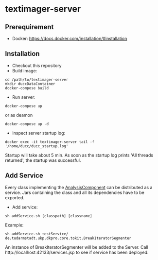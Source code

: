 # textimager-server

## Prerequirement
* Docker: https://docs.docker.com/installation/#installation

## Installation
* Checkout this repository
* Build image:
```shell
cd /path/to/textimager-server
mkdir duccDataContainer
docker-compose build
```
* Run server:
```shell
docker-compose up
```
or as deamon
```shell
docker-compose up -d
```

* Inspect server startup log:
```shell
docker exec -it textimager-server tail -f '/home/ducc/ducc_startup.log'
```
Startup will take about 5 min. As soon as the startup log prints 'All threads returned', the startup was successful.
## Add Service
Every class implementing the [AnalysisComponent](https://uima.apache.org/d/uimaj-2.7.0/apidocs/org/apache/uima/analysis_component/AnalysisComponent.html) can be distributed as a service.
Jars containing the class and all its dependencies have to be exported.
* Add service:
```shell
sh addService.sh [classpath] [classname]
```
Example:
```shell
sh addService.sh testService/ de.tudarmstadt.ukp.dkpro.core.tokit.BreakIteratorSegmenter
```

An instance of BreakIteratorSegmenter will be added to the Server.
Call http://localhost:42133/services.jsp to see if service has been deployed.
